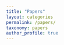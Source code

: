 ```yaml
---
title: "Papers"
layout: categories
permalink: /papers/
taxonomy: papers
author_profile: true
---
```

